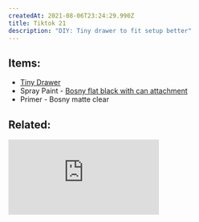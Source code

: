 ```yaml
---
createdAt: 2021-08-06T23:24:29.990Z
title: Tiktok 21
description: "DIY: Tiny drawer to fit setup better"
---
```

## Items:

* [Tiny Drawer](https://shopee.ph/product/52480349/4891265160?smtt=0.89058394-1628292571.9)
* Spray Paint - [Bosny flat black with can attachment](https://shopee.ph/product/11645486/1260036247?smtt=0.89058394-1626682781.9)
* Primer - Bosny matte clear



## Related:

<iframe src="https://www.youtube.com/embed/67JkQizusng" title="YouTube video player" frameborder="0" allow="accelerometer; autoplay; clipboard-write; encrypted-media; gyroscope; picture-in-picture" allowfullscreen></iframe>